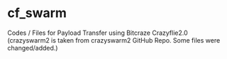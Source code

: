 # cf_swarm
Codes / Files for Payload Transfer using Bitcraze Crazyflie2.0
(crazyswarm2 is taken from crazyswarm2 GitHub Repo. Some files were changed/added.)
